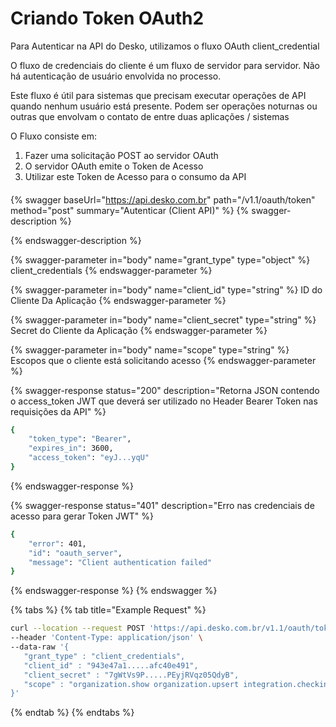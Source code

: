 # Criando Token OAuth2

Para Autenticar na API do Desko, utilizamos o fluxo OAuth client\_credential

O fluxo de credenciais do cliente é um fluxo de servidor para servidor. Não há autenticação de usuário envolvida no processo.&#x20;

Este fluxo é útil para sistemas que precisam executar operações de API quando nenhum usuário está presente. Podem ser operações noturnas ou outras que envolvam o contato de entre duas aplicações / sistemas

O Fluxo consiste em:

1. Fazer uma solicitação POST ao servidor OAuth
2. O servidor OAuth emite o Token de Acesso
3. Utilizar este Token de Acesso para o consumo da API

#### &#x20;<a href="#benefit" id="benefit"></a>

{% swagger baseUrl="https://api.desko.com.br" path="/v1.1/oauth/token" method="post" summary="Autenticar (Client API)" %}
{% swagger-description %}

{% endswagger-description %}

{% swagger-parameter in="body" name="grant_type" type="object" %}
client_credentials
{% endswagger-parameter %}

{% swagger-parameter in="body" name="client_id" type="string" %}
ID do Cliente Da Aplicação
{% endswagger-parameter %}

{% swagger-parameter in="body" name="client_secret" type="string" %}
Secret do Cliente da Aplicação
{% endswagger-parameter %}

{% swagger-parameter in="body" name="scope" type="string" %}
Escopos que o cliente está solicitando acesso
{% endswagger-parameter %}

{% swagger-response status="200" description="Retorna JSON contendo o access_token JWT que deverá ser utilizado no Header Bearer Token nas requisições da API" %}
```bash
{
    "token_type": "Bearer",
    "expires_in": 3600,
    "access_token": "eyJ...yqU"
}
```
{% endswagger-response %}

{% swagger-response status="401" description="Erro nas credenciais de acesso para gerar Token JWT" %}
```bash
{
    "error": 401,
    "id": "oauth_server",
    "message": "Client authentication failed"
}
```
{% endswagger-response %}
{% endswagger %}

{% tabs %}
{% tab title="Example Request" %}
```bash
curl --location --request POST 'https://api.desko.com.br/v1.1/oauth/token' \
--header 'Content-Type: application/json' \
--data-raw '{
   "grant_type" : "client_credentials",
   "client_id" : "943e47a1.....afc40e491",
   "client_secret" : "7gWtVs9P.....PEyjRVqz05QdyB",
   "scope" : "organization.show organization.upsert integration.checkin booking.show organization.remove"
}'
```
{% endtab %}
{% endtabs %}
